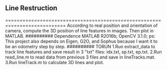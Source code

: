 ## Line Restruction
===========================================================================
According to real position and orientation of camera, compute the 3D position of line features in images. Then plot in MATLAB.
########## Dependence
MATLAB R2016b; OpenCV 3.1.0; 
ps: This project also depends on Eigen, G2O, and Sophus because I want it to be an odometry step by step.
########## TORUN
1.Run extract_data to track line features and save result in 3 "txt" files: idx.txt, sp.txt, ep.txt.
2.Run read_line.m to read data from previous 3 files and save in lineTracks.mat.
3.Run lineTrack.m to calculate 3D lines and plot.
